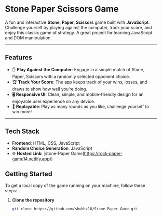 # **Stone Paper Scissors Game**

A fun and interactive **Stone, Paper, Scissors** game built with **JavaScript**. Challenge yourself by playing against the computer, track your score, and enjoy this classic game of strategy. A great project for learning JavaScript and DOM manipulation.

---

## **Features**  
- ✋ **Play Against the Computer**: Engage in a simple match of Stone, Paper, Scissors with a randomly selected opponent choice.  
- 🏆 **Track Your Score**: The app keeps track of your wins, losses, and draws to show how well you’re doing.  
- 🖥️ **Responsive UI**: Clean, simple, and mobile-friendly design for an enjoyable user experience on any device.  
- 🔄 **Replayable**: Play as many rounds as you like, challenge yourself to win more!

---

## **Tech Stack**  
- **Frontend**: HTML, CSS, JavaScript  
- **Random Choice Generation**: JavaScript
- 🌐 **Hosted Link**: [stone-Paper Game]https://rock-paper-game14.netlify.app/) 

## **Getting Started**  

To get a local copy of the game running on your machine, follow these steps:

1. **Clone the repository**  
   ```bash
   git clone https://github.com/shubhz18/Stone-Paper-Game.git
